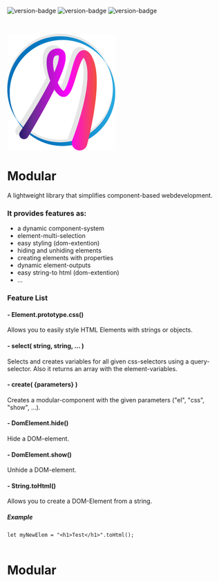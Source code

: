 ![version-badge](https://img.shields.io/badge/version-1.0-brightgreen.svg)
![version-badge](https://img.shields.io/badge/development-active-blue.svg)
![version-badge](https://img.shields.io/badge/license-MIT-orange.svg)

<br>

![logo](https://github.com/KargJonas/random/blob/master/modular/Modular-Logo.png)

# Modular
A lightweight library that simplifies component-based webdevelopment.<br>
### It provides features as:
- a dynamic component-system
- element-multi-selection
- easy styling (dom-extention)
- hiding and unhiding elements
- creating elements with properties
- dynamic element-outputs
- easy string-to html (dom-extention)
- ...

### Feature List
#### - Element.prototype.css()
Allows you to easily style HTML Elements with strings or objects.

#### - select( string, string, ... )
Selects and creates variables for all given css-selectors using a query-selector. Also it returns an array with the element-variables.

#### - create( {parameters} )
Creates a modular-component with the given parameters ("el", "css", "show", ...).

#### - DomElement.hide()
Hide a DOM-element.

#### - DomElement.show()
Unhide a DOM-element.

#### - String.toHtml()
Allows you to create a DOM-Element from a string.
##### Example
```let myNewElem = "<h1>Test</h1>".toHtml();```
<br><br>
# Modular
